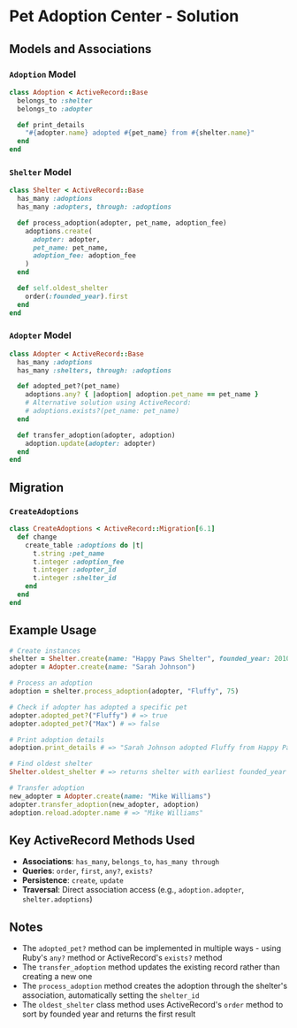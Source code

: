 # Pet Adoption Center - Solution

## Models and Associations

### `Adoption` Model

```ruby
class Adoption < ActiveRecord::Base
  belongs_to :shelter
  belongs_to :adopter

  def print_details
    "#{adopter.name} adopted #{pet_name} from #{shelter.name}"
  end
end
```

### `Shelter` Model

```ruby
class Shelter < ActiveRecord::Base
  has_many :adoptions
  has_many :adopters, through: :adoptions

  def process_adoption(adopter, pet_name, adoption_fee)
    adoptions.create(
      adopter: adopter,
      pet_name: pet_name,
      adoption_fee: adoption_fee
    )
  end

  def self.oldest_shelter
    order(:founded_year).first
  end
end
```

### `Adopter` Model

```ruby
class Adopter < ActiveRecord::Base
  has_many :adoptions
  has_many :shelters, through: :adoptions

  def adopted_pet?(pet_name)
    adoptions.any? { |adoption| adoption.pet_name == pet_name }
    # Alternative solution using ActiveRecord:
    # adoptions.exists?(pet_name: pet_name)
  end

  def transfer_adoption(adopter, adoption)
    adoption.update(adopter: adopter)
  end
end
```

## Migration

### `CreateAdoptions`

```ruby
class CreateAdoptions < ActiveRecord::Migration[6.1]
  def change
    create_table :adoptions do |t|
      t.string :pet_name
      t.integer :adoption_fee
      t.integer :adopter_id
      t.integer :shelter_id
    end
  end
end
```

## Example Usage

```ruby
# Create instances
shelter = Shelter.create(name: "Happy Paws Shelter", founded_year: 2010)
adopter = Adopter.create(name: "Sarah Johnson")

# Process an adoption
adoption = shelter.process_adoption(adopter, "Fluffy", 75)

# Check if adopter has adopted a specific pet
adopter.adopted_pet?("Fluffy") # => true
adopter.adopted_pet?("Max") # => false

# Print adoption details
adoption.print_details # => "Sarah Johnson adopted Fluffy from Happy Paws Shelter"

# Find oldest shelter
Shelter.oldest_shelter # => returns shelter with earliest founded_year

# Transfer adoption
new_adopter = Adopter.create(name: "Mike Williams")
adopter.transfer_adoption(new_adopter, adoption)
adoption.reload.adopter.name # => "Mike Williams"
```

## Key ActiveRecord Methods Used

- **Associations**: `has_many`, `belongs_to`, `has_many through`
- **Queries**: `order`, `first`, `any?`, `exists?`
- **Persistence**: `create`, `update`
- **Traversal**: Direct association access (e.g., `adoption.adopter`, `shelter.adoptions`)

## Notes

- The `adopted_pet?` method can be implemented in multiple ways - using Ruby's `any?` method or ActiveRecord's `exists?` method
- The `transfer_adoption` method updates the existing record rather than creating a new one
- The `process_adoption` method creates the adoption through the shelter's association, automatically setting the `shelter_id`
- The `oldest_shelter` class method uses ActiveRecord's `order` method to sort by founded year and returns the first result

